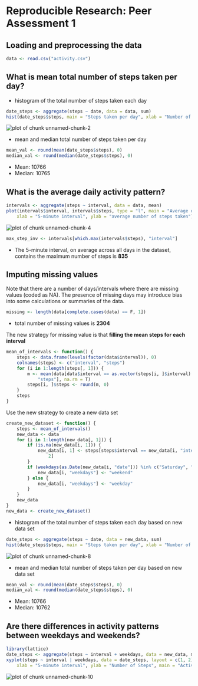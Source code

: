 # Reproducible Research: Peer Assessment 1


## Loading and preprocessing the data

```r
data <- read.csv("activity.csv")
```



## What is mean total number of steps taken per day?
- histogram of the total number of steps taken each day

```r
date_steps <- aggregate(steps ~ date, data = data, sum)
hist(date_steps$steps, main = "Steps taken per day", xlab = "Number of steps")
```

![plot of chunk unnamed-chunk-2](figure/unnamed-chunk-2.png) 

- mean and median total number of steps taken per day

```r
mean_val <- round(mean(date_steps$steps), 0)
median_val <- round(median(date_steps$steps), 0)
```

 - Mean: 10766
 - Median: 10765

## What is the average daily activity pattern?

```r
intervals <- aggregate(steps ~ interval, data = data, mean)
plot(intervals$interval, intervals$steps, type = "l", main = "Average daily activity pattern", 
    xlab = "5-minute interval", ylab = "average number of steps taken")
```

![plot of chunk unnamed-chunk-4](figure/unnamed-chunk-4.png) 

```r
max_step_inv <- intervals[which.max(intervals$steps), "interval"]
```

- The 5-minute interval, on average across all days in the dataset, contains the maximum number of steps is **835**

## Imputing missing values  
Note that there are a number of days/intervals where there are missing values (coded as NA). The presence of missing days may introduce bias into some calculations or summaries of the data.

```r
missing <- length(data[complete.cases(data) == F, 1])
```

- total number of missing values is **2304**  

The new strategy for missing value is that **filling the mean steps for each interval**

```r
mean_of_intervals <- function() {
    steps <- data.frame(levels(factor(data$interval)), 0)
    colnames(steps) <- c("interval", "steps")
    for (i in 1:length(steps[, 1])) {
        m <- mean(data[data$interval == as.vector(steps[i, ]$interval) & !is.na(data$steps), 
            "steps"], na.rm = T)
        steps[i, ]$steps <- round(m, 0)
    }
    steps
}
```

Use the new strategy to create a new data set

```r
create_new_dataset <- function() {
    steps <- mean_of_intervals()
    new_data <- data
    for (i in 1:length(new_data[, 1])) {
        if (is.na(new_data[i, 1])) {
            new_data[i, 1] <- steps[steps$interval == new_data[i, "interval"], 
                2]
        }
        if (weekdays(as.Date(new_data[i, "date"])) %in% c("Saturday", "Sunday")) {
            new_data[i, "weekdays"] <- "weekend"
        } else {
            new_data[i, "weekdays"] <- "weekday"
        }
    }
    new_data
}
new_data <- create_new_dataset()
```


- histogram of the total number of steps taken each day based on new data set

```r
date_steps <- aggregate(steps ~ date, data = new_data, sum)
hist(date_steps$steps, main = "Steps taken per day", xlab = "Number of steps")
```

![plot of chunk unnamed-chunk-8](figure/unnamed-chunk-8.png) 

- mean and median total number of steps taken per day based on new data set

```r
mean_val <- round(mean(date_steps$steps), 0)
median_val <- round(median(date_steps$steps), 0)
```

 - Mean: 10766
 - Median: 10762

## Are there differences in activity patterns between weekdays and weekends?

```r
library(lattice)
date_steps <- aggregate(steps ~ interval + weekdays, data = new_data, mean)
xyplot(steps ~ interval | weekdays, data = date_steps, layout = c(1, 2), type = "l", 
    xlab = "5-minute interval", ylab = "Number of Steps", main = "Activity Patterns between Weekends and Weekdays")
```

![plot of chunk unnamed-chunk-10](figure/unnamed-chunk-10.png) 

